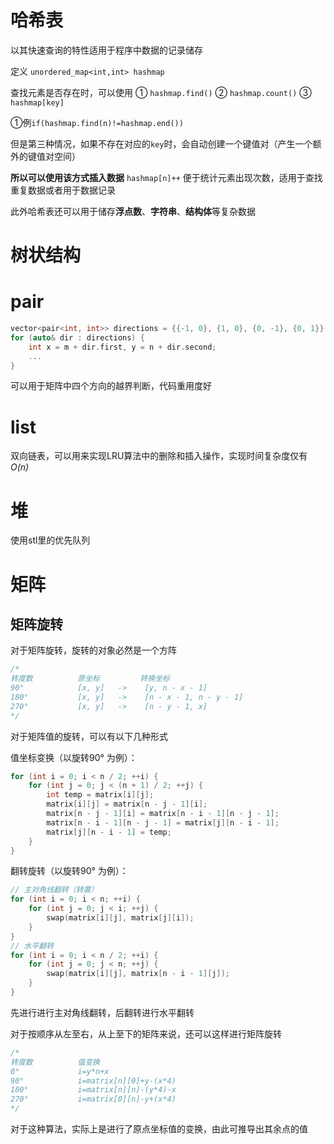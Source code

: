 # 哈希表

以其快速查询的特性适用于程序中数据的记录储存

定义 `unordered_map<int,int> hashmap`

查找元素是否存在时，可以使用 ① `hashmap.find()` ② `hashmap.count()` ③ `hashmap[key]`

 ①例`if(hashmap.find(n)!=hashmap.end())`

但是第三种情况，如果不存在对应的`key`时，会自动创建一个键值对（产生一个额外的键值对空间）

**所以可以使用该方式插入数据** `hashmap[n]++` 便于统计元素出现次数，适用于查找重复数据或者用于数据记录

此外哈希表还可以用于储存**浮点数**、**字符串**、**结构体**等复杂数据

# 树状结构



# pair

```c++
vector<pair<int, int>> directions = {{-1, 0}, {1, 0}, {0, -1}, {0, 1}};
for (auto& dir : directions) {
    int x = m + dir.first, y = n + dir.second;
    ...
}
```

可以用于矩阵中四个方向的越界判断，代码重用度好

# list

双向链表，可以用来实现LRU算法中的删除和插入操作，实现时间复杂度仅有 *O(n)*

# 堆

使用stl里的优先队列

# 矩阵

## 矩阵旋转

对于矩阵旋转，旋转的对象必然是一个方阵

```c++
/*
转度数          原坐标         转换坐标
90°            [x, y]   ->    [y, n - x - 1]
180°           [x, y]   ->    [n - x - 1, n - y - 1]
270°           [x, y]   ->    [n - y - 1, x]
*/
```

对于矩阵值的旋转，可以有以下几种形式

值坐标变换（以旋转90° 为例）：

```c++
for (int i = 0; i < n / 2; ++i) {
    for (int j = 0; j < (n + 1) / 2; ++j) {
        int temp = matrix[i][j];
        matrix[i][j] = matrix[n - j - 1][i];
        matrix[n - j - 1][i] = matrix[n - i - 1][n - j - 1];
        matrix[n - i - 1][n - j - 1] = matrix[j][n - i - 1];
        matrix[j][n - i - 1] = temp;
    }
}
```

翻转旋转（以旋转90° 为例）：

```c++
// 主对角线翻转（转置）
for (int i = 0; i < n; ++i) {
    for (int j = 0; j < i; ++j) {
        swap(matrix[i][j], matrix[j][i]);
    }
}
// 水平翻转
for (int i = 0; i < n / 2; ++i) {
    for (int j = 0; j < n; ++j) {
        swap(matrix[i][j], matrix[n - i - 1][j]);
    }
}
```

先进行进行主对角线翻转，后翻转进行水平翻转

对于按顺序从左至右，从上至下的矩阵来说，还可以这样进行矩阵旋转

```c++
/*
转度数          值变换        
0°             i=y*n+x
90°            i=matrix[n][0]+y-(x*4)
180°           i=matrix[n][n]-(y*4)-x
270°           i=matrix[0][n]-y+(x*4)
*/
```

对于这种算法，实际上是进行了原点坐标值的变换，由此可推导出其余点的值

